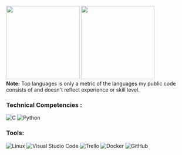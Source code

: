 <p>
  <img src="https://github-readme-stats.vercel.app/api?username=YlanGarnier&show_icons=true&theme=radical" height="200px">
    <img src="https://github-readme-stats.vercel.app/api/top-langs/?username=YlanGarnier&langs_count=8&theme=radical" height="200px">
  </br>
  <b>Note:</b> Top languages is only a metric of the languages my public code consists of and doesn't reflect experience or skill level.
</p>

### Technical Competencies :
![C](https://img.shields.io/badge/c-%2300599C.svg?style=for-the-badge&logo=c&logoColor=white)
![Python](https://img.shields.io/badge/python-3670A0?style=for-the-badge&logo=python&logoColor=ffdd54)

### Tools:
![Linux](https://img.shields.io/badge/Linux-FCC624?style=for-the-badge&logo=linux&logoColor=black)
![Visual Studio Code](https://img.shields.io/badge/Visual%20Studio%20Code-0078d7.svg?style=for-the-badge&logo=visual-studio-code&logoColor=white)
![Trello](https://img.shields.io/badge/Trello-%23026AA7.svg?style=for-the-badge&logo=Trello&logoColor=white)
![Docker](https://img.shields.io/badge/docker-%230db7ed.svg?style=for-the-badge&logo=docker&logoColor=white)
![GitHub](https://img.shields.io/badge/github-%23121011.svg?style=for-the-badge&logo=github&logoColor=white)
